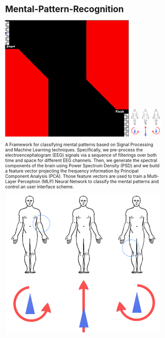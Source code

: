 # Mental-Pattern-Recognition

<p align="center">
<img width="400" src="Files/Application%20Example.gif" alt="color picker" />
<img src="Files/mental_control_scheme.png" width=100>
</p>

A Framework for classifying mental patterns based on Signal Processing and Machine Learning techniques.
Specifically, we pre-process the electroencephalogram (EEG) signals via a sequence of filterings over both time and space for different EEG channels. Then, we generate the spectral components of the brain using Power Spectrum Density (PSD) and we build a feature vector projecting the frequency information by Principal Component Analysis (PCA). Those feature vectors are used to train a Multi-Layer Perceptron (MLP) Neural Network to classify the mental patterns and control an user interface scheme.

<p align="center">
<img src="Files/mental_control_scheme.png" width=500>
</p>
